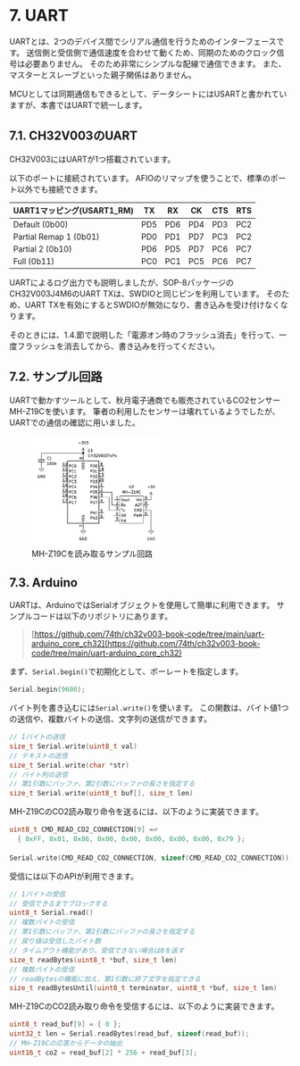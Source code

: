 # 7. UART

UARTとは、2つのデバイス間でシリアル通信を行うためのインターフェースです。
送信側と受信側で通信速度を合わせて動くため、同期のためのクロック信号は必要ありません。
そのため非常にシンプルな配線で通信できます。
また、マスターとスレーブといった親子関係はありません。

MCUとしては同期通信もできるとして、データシートにはUSARTと書かれていますが、本書ではUARTで統一します。

## 7.1. CH32V003のUART

CH32V003にはUARTが1つ搭載されています。

以下のポートに接続されています。
AFIOのリマップを使うことで、標準のポート以外でも接続できます。

| UART1マッピング(USART1_RM) | TX  | RX  | CK  | CTS | RTS |
| -------------------------- | --- | --- | --- | --- | --- |
| Default (0b00)             | PD5 | PD6 | PD4 | PD3 | PC2 |
| Partial Remap 1 (0b01)     | PD0 | PD1 | PD7 | PC3 | PC2 |
| Partial 2 (0b10)           | PD6 | PD5 | PD7 | PC6 | PC7 |
| Full (0b11)                | PC0 | PC1 | PC5 | PC6 | PC7 |

UARTによるログ出力でも説明しましたが、SOP-8パッケージのCH32V003J4M6のUART TXは、SWDIOと同じピンを利用しています。
そのため、UART TXを有効にするとSWDIOが無効になり、書き込みを受け付けなくなります。

そのときには、1.4.節で説明した「電源オン時のフラッシュ消去」を行って、一度フラッシュを消去してから、書き込みを行ってください。

## 7.2. サンプル回路

UARTで動かすツールとして、秋月電子通商でも販売されているCO2センサーMH-Z19Cを使います。
筆者の利用したセンサーは壊れているようでしたが、UARTでの通信の確認に用いました。

<figure class="wide">
<img src="./img/uart.svg" style="background-color: white; padding:10px;" width="50%"/>
<figcaption>MH-Z19Cを読み取るサンプル回路</figcaption>
</figure>

## 7.3. Arduino

UARTは、ArduinoではSerialオブジェクトを使用して簡単に利用できます。
サンプルコードは以下のリポジトリにあります。

> [https://github.com/74th/ch32v003-book-code/tree/main/uart-arduino_core_ch32](https://github.com/74th/ch32v003-book-code/tree/main/uart-arduino_core_ch32)

まず、`Serial.begin()`で初期化として、ボーレートを指定します。

```c
Serial.begin(9600);
```

バイト列を書き込むには`Serial.write()`を使います。
この関数は、バイト値1つの送信や、複数バイトの送信、文字列の送信ができます。

```c
// 1バイトの送信
size_t Serial.write(uint8_t val)
// テキストの送信
size_t Serial.write(char *str)
// バイト列の送信
// 第1引数にバッファ、第2引数にバッファの長さを指定する
size_t Serial.write(uint8_t buf[], size_t len)
```

MH-Z19CのCO2読み取り命令を送るには、以下のように実装できます。

```c
uint8_t CMD_READ_CO2_CONNECTION[9] =⏎
  { 0xFF, 0x01, 0x86, 0x00, 0x00, 0x00, 0x00, 0x00, 0x79 };

Serial.write(CMD_READ_CO2_CONNECTION, sizeof(CMD_READ_CO2_CONNECTION));
```

受信には以下のAPIが利用できます。

```c
// 1バイトの受信
// 受信できるまでブロックする
uint8_t Serial.read()
// 複数バイトの受信
// 第1引数にバッファ、第2引数にバッファの長さを指定する
// 戻り値は受信したバイト数
// タイムアウト機能があり、受信できない場合は0を返す
size_t readBytes(uint8_t *buf, size_t len)
// 複数バイトの受信
// readBytesの機能に加え、第1引数に終了文字を指定できる
size_t readBytesUntil(uint8_t terminator, uint8_t *buf, size_t len)
```

MH-Z19CのCO2読み取り命令を受信するには、以下のように実装できます。

```c
uint8_t read_buf[9] = { 0 };
uint32_t len = Serial.readBytes(read_buf, sizeof(read_buf));
// MH-Z19Cの応答からデータの抽出
uint16_t co2 = read_buf[2] * 256 + read_buf[3];
```
